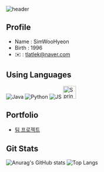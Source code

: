 ![header](https://capsule-render.vercel.app/api?type=rounded&height=150&color=gradient&text=%20welcome%20to%20visit)
## Profile                 
- Name : SimWooHyeon
- Birth : 1996
- ✉️ : tlatlek@naver.com

## Using Languages
![Java](https://github.com/simwh123/simwh123/assets/160683556/5a1472f0-403c-4813-9200-f585b70e3e13)
![Python](https://github.com/simwh123/simwh123/assets/160683556/801d1dcb-7f24-4bd6-a658-e740c1dd33fa)
![JS](https://github.com/simwh123/simwh123/assets/160683556/e09ed6bc-af50-4468-83b3-e83cf434f3ca)
<img width="35" alt="SpringBoot (1)" src="https://github.com/simwh123/simwh123/assets/160683556/41d801b5-518f-4aa7-aefe-33e8b28eb0fb">


## Portfolio
- [팀 프로젝트](https://github.com/PUK-Java/PUK-Groupware)

## Git Stats
![Anurag's GitHub stats](https://github-readme-stats.vercel.app/api?username=simwh123&show_icons=true&theme=radical)
![Top Langs](https://github-readme-stats.vercel.app/api/top-langs/?username=simwh123&layout=compact)

